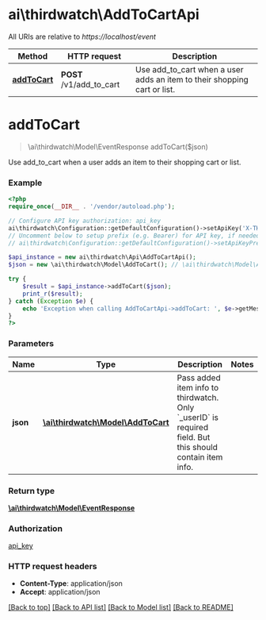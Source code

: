 # ai\thirdwatch\AddToCartApi

All URIs are relative to *https://localhost/event*

Method | HTTP request | Description
------------- | ------------- | -------------
[**addToCart**](AddToCartApi.md#addToCart) | **POST** /v1/add_to_cart | Use add_to_cart when a user adds an item to their shopping cart or list.


# **addToCart**
> \ai\thirdwatch\Model\EventResponse addToCart($json)

Use add_to_cart when a user adds an item to their shopping cart or list.

### Example
```php
<?php
require_once(__DIR__ . '/vendor/autoload.php');

// Configure API key authorization: api_key
ai\thirdwatch\Configuration::getDefaultConfiguration()->setApiKey('X-THIRDWATCH-API-KEY', 'YOUR_API_KEY');
// Uncomment below to setup prefix (e.g. Bearer) for API key, if needed
// ai\thirdwatch\Configuration::getDefaultConfiguration()->setApiKeyPrefix('X-THIRDWATCH-API-KEY', 'Bearer');

$api_instance = new ai\thirdwatch\Api\AddToCartApi();
$json = new \ai\thirdwatch\Model\AddToCart(); // \ai\thirdwatch\Model\AddToCart | Pass added item info to thirdwatch. Only `_userID` is required field. But this should contain item info.

try {
    $result = $api_instance->addToCart($json);
    print_r($result);
} catch (Exception $e) {
    echo 'Exception when calling AddToCartApi->addToCart: ', $e->getMessage(), PHP_EOL;
}
?>
```

### Parameters

Name | Type | Description  | Notes
------------- | ------------- | ------------- | -------------
 **json** | [**\ai\thirdwatch\Model\AddToCart**](../Model/AddToCart.md)| Pass added item info to thirdwatch. Only &#x60;_userID&#x60; is required field. But this should contain item info. |

### Return type

[**\ai\thirdwatch\Model\EventResponse**](../Model/EventResponse.md)

### Authorization

[api_key](../../README.md#api_key)

### HTTP request headers

 - **Content-Type**: application/json
 - **Accept**: application/json

[[Back to top]](#) [[Back to API list]](../../README.md#documentation-for-api-endpoints) [[Back to Model list]](../../README.md#documentation-for-models) [[Back to README]](../../README.md)

